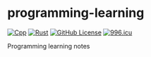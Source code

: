 # programming-learning

[![Cpp](https://github.com/KaiserLancelot/programming-learning/workflows/Cpp/badge.svg)](https://github.com/KaiserLancelot/programming-learning/actions?query=workflow%3ACpp)
[![Rust](https://github.com/KaiserLancelot/programming-learning/workflows/Rust/badge.svg)](https://github.com/KaiserLancelot/programming-learning/actions?query=workflow%3ARust)
[![GitHub License](https://img.shields.io/github/license/KaiserLancelot/programming-learning)](https://raw.githubusercontent.com/KaiserLancelot/programming-learning/master/LICENSE)
[![996.icu](https://img.shields.io/badge/link-996.icu-red.svg)](https://996.icu)

Programming learning notes

